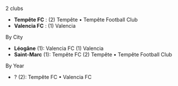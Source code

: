 2 clubs

- **Tempête FC** : (2) Tempête • Tempête Football Club
- **Valencia FC** : (1) Valencia




By City

- **Léogâne** (1): Valencia FC  (1) Valencia
- **Saint-Marc** (1): Tempête FC  (2) Tempête • Tempête Football Club




By Year

- ? (2):   Tempête FC • Valencia FC





